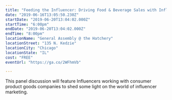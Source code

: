 ```yaml
---
title: "Feeding the Influencer: Driving Food & Beverage Sales with Influencer Marketing"
date: "2019-06-16T13:05:50.230Z"
startDate: "2019-06-20T13:04:02.000Z"
startTime: "6:00pm"
endDate: "2019-06-20T13:04:02.000Z"
endTime: "8:00pm"
locationName: "General Assembly @ the Hatchery"
locationStreet: "135 N. Kedzie"
locationCity: "Chicago"
locationState: "IL"
cost: "FREE"
eventUrl: "https://ga.co/2WFhmVb"

---
```


This panel discussion will feature Influencers working with consumer product goods companies to shed some light on the world of influencer marketing.

